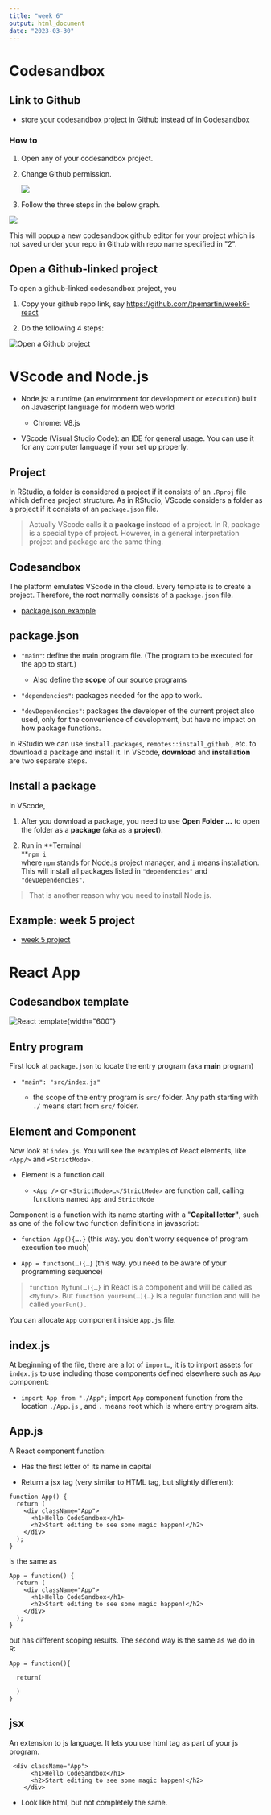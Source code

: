 ```yaml
---
title: "week 6"
output: html_document
date: "2023-03-30"
---
```



# Codesandbox

## Link to Github

-   store your codesandbox project in Github instead of in Codesandbox

### How to

1.  Open any of your codesandbox project.

2.  Change Github permission.

    ![](https://tpemartin.github.io/111-2-multimedia-publication/week6/images/change-permission.png)

3.  Follow the three steps in the below graph.

![](https://tpemartin.github.io/111-2-multimedia-publication/week6/images/link-github.png)

This will popup a new codesandbox github editor for your project which is not saved under your repo in Github with repo name specified in "2".

## Open a Github-linked project

To open a github-linked codesandbox project, you

1.  Copy your github repo link, say <https://github.com/tpemartin/week6-react>

2.  Do the following 4 steps:

![Open a Github project](https://tpemartin.github.io/111-2-multimedia-publication/week6/images/open-github-project.png)

# VScode and Node.js

-   Node.js: a runtime (an environment for development or execution) built on Javascript language for modern web world

    -   Chrome: V8.js

-   VScode (Visual Studio Code): an IDE for general usage. You can use it for any computer language if your set up properly.

## Project

In RStudio, a folder is considered a project if it consists of an `.Rproj` file which defines project structure. As in RStudio, VScode considers a folder as a project if it consists of an `package.json` file.

> Actually VScode calls it a **package** instead of a project. In R, package is a special type of project. However, in a general interpretation project and package are the same thing.

## Codesandbox

The platform emulates VScode in the cloud. Every template is to create a project. Therefore, the root normally consists of a `package.json` file.

-   [package.json example](https://codesandbox.io/s/week6-msuizn?file=/package.json)

## package.json

-   `"main"`: define the main program file. (The program to be executed for the app to start.)

    -   Also define the **scope** of our source programs

-   `"dependencies"`: packages needed for the app to work.

-   `"devDependencies"`: packages the developer of the current project also used, only for the convenience of development, but have no impact on how package functions.

In RStudio we can use `install.packages`, `remotes::install_github` , etc. to download a package and install it. In VScode, **download** and **installation** are two separate steps.

## Install a package

In VScode,

1.  After you download a package, you need to use **Open Folder ...** to open the folder as a **package** (aka as a **project**).

2.  Run in **Terminal\
    **`npm i`\
    where `npm` stands for Node.js project manager, and `i` means installation. This will install all packages listed in `"dependencies"` and `"devDependencies"`.

> That is another reason why you need to install Node.js.

## Example: week 5 project

-   [week 5 project](https://codesandbox.io/s/week5-s563u2)

# React App

## Codesandbox template

![React template](https://tpemartin.github.io/111-2-multimedia-publication/week6/images/react-template.png){width="600"}

## Entry program

First look at `package.json` to locate the entry program (aka **main** program)

-   `"main": "src/index.js"`

    -   the scope of the entry program is `src/` folder. Any path starting with `./` means start from `src/` folder.

## Element and Component

Now look at `index.js`. You will see the examples of React elements, like `<App/>` and `<StrictMode>.`

-   Element is a function call.

    -   `<App />` or `<StrictMode>…</StrictMode>` are function call, calling functions named `App` and `StrictMode`

Component is a function with its name starting with a "**Capital letter"**, such as one of the follow two function definitions in javascript:

-   `function App(){….}` (this way. you don't worry sequence of program execution too much)

-   `App = function(…){…}` (this way. you need to be aware of your programming sequence)

> `function Myfun(…){…}` in React is a component and will be called as `<Myfun/>`. But `function yourFun(…){…}` is a regular function and will be called `yourFun().`

You can allocate `App` component inside `App.js` file.

## index.js

At beginning of the file, there are a lot of `import…`, it is to import assets for `index.js` to use including those components defined elsewhere such as `App` component:

-   `import App from "./App";` import `App` component function from the location `./App.js` , and `.` means root which is where entry program sits.

## App.js

A React component function:

-   Has the first letter of its name in capital

-   Return a jsx tag (very similar to HTML tag, but slightly different):

```         
function App() {
  return (
    <div className="App">
      <h1>Hello CodeSandbox</h1>
      <h2>Start editing to see some magic happen!</h2>
    </div>
  );
}
```

is the same as

```         
App = function() {
  return (
    <div className="App">
      <h1>Hello CodeSandbox</h1>
      <h2>Start editing to see some magic happen!</h2>
    </div>
  );
}
```

but has different scoping results. The second way is the same as we do in R:

```{r}
App = function(){
  
  return(
    
  )
}
```

## jsx

An extension to js language. It lets you use html tag as part of your js program.

```         
 <div className="App">
      <h1>Hello CodeSandbox</h1>
      <h2>Start editing to see some magic happen!</h2>
    </div>
```

-   Look like html, but not completely the same.
